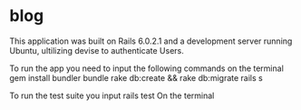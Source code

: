 # blog

This application was built on Rails 6.0.2.1 and a development server running Ubuntu, ultilizing devise to authenticate Users.

To run the app you need to input the following commands on the terminal
  gem install bundler
  bundle
  rake db:create && rake db:migrate
  rails s

To run the test suite you input
  rails test
On the terminal
